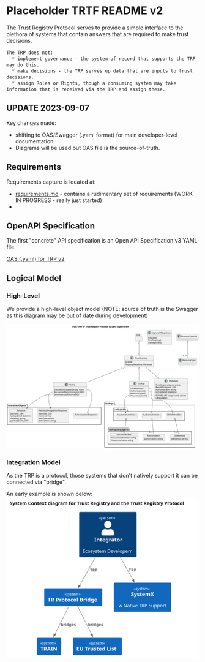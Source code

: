 # Placeholder TRTF README v2

The Trust Registry Protocol serves to provide a simple interface to the plethora of systems that contain answers that are required 
    to make trust decisions. 

    The TRP does not:  
      * implement governance - the system-of-record that supports the TRP may do this.
      * make decisions - the TRP serves up data that are inputs to trust decisions.
      * assign Roles or Rights, though a consuming system may take information that is received via the TRP and assign these.

## UPDATE 2023-09-07

Key changes made:
  * shifting to OAS/Swagger (.yaml format) for main developer-level documentation.
  * Diagrams will be used but OAS file is the source-of-truth.


## Requirements

Requirements capture is located at:

* [requirements.md](../v2/requirements.md) - contains a rudimentary set of requirements (WORK IN PROGRESS - really just started)
* 



## OpenAPI Specification

The first "concrete" API specification is an Open API Specification v3 YAML file. 

[OAS (.yaml) for TRP v2](../v2/api/WIP.toip.trustregistry.api.yaml)



## Logical Model


### High-Level

We provide a high-level object model (NOTE: source of truth is the Swagger as this diagram may be out of date during development)

![High Level Object Model](../out/v2/logical/highlevel/highlevel.svg)



### Integration Model

As the TRP is a protocol, those systems that don't natively support it can be connected via "bridge". 

An early example is shown below:
![C4 Systems Model - showing native TRP support on one system, bridged support to two other systems (e.g. TRAIN and EU Trusted List ARF)](../out/v2/logical/protocol-bridging/protocol-bridging.svg)


